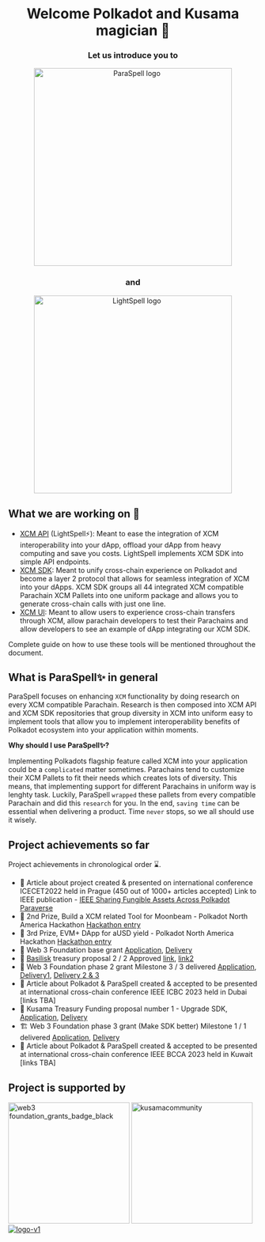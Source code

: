 <h1 align="center">
Welcome Polkadot and Kusama magician 👋
</h1>

<h3 align="center">
Let us introduce you to 
</h3>

<p align="center">
<img width="400" alt="ParaSpell logo" src="https://user-images.githubusercontent.com/55763425/251588903-bcf72b05-bdf7-46d8-b804-16b0e3236792.png">
</p>

<h3 align="center">
and
</h3>

<p align="center">
<img width="400" alt="LightSpell logo" src="https://user-images.githubusercontent.com/55763425/251588168-4855abc3-445a-4207-9a65-e891975be62c.png">
</p>


## What we are working on 🧰
- [XCM API](https://github.com/paraspell/xcm-api) (LightSpell⚡️): Meant to ease the integration of XCM interoperability into your dApp, offload your dApp from heavy computing and save you costs. LightSpell implements XCM SDK into simple API endpoints.
- [XCM SDK](https://github.com/paraspell/xcm-sdk): Meant to unify cross-chain experience on Polkadot and become a layer 2 protocol that allows for seamless integration of XCM into your dApps. XCM SDK groups all 44 integrated XCM compatible Parachain XCM Pallets into one uniform package and allows you to generate cross-chain calls with just one line.
- [XCM UI](https://github.com/paraspell/ui-v2): Meant to allow users to experience cross-chain transfers through XCM, allow parachain developers to test their Parachains and allow developers to see an example of dApp integrating our XCM SDK.

Complete guide on how to use these tools will be mentioned throughout the document.


## What is ParaSpell✨ in general

ParaSpell focuses on enhancing `XCM` functionality by doing research on every XCM compatible Parachain. Research is then composed into XCM API and XCM SDK repositories that group diversity in XCM into uniform easy to implement tools that allow you to implement interoperability benefits of Polkadot ecosystem into your application within moments.

**Why should I use ParaSpell✨?**

Implementing Polkadots flagship feature called XCM into your application could be a `complicated` matter sometimes. Parachains tend to customize their XCM Pallets to fit their needs which creates lots of diversity. This means, that implementing support for different Parachains in uniform way is lenghty task. Luckily, ParaSpell `wrapped` these pallets from every compatible Parachain and did this `research` for you. In the end, `saving time` can be essential when delivering a product. Time `never` stops, so we all should use it wisely.


## Project achievements so far
Project achievements in chronological order ⌛️.

- 📙 Article about project created & presented on international conference ICECET2022 held in Prague (450 out of 1000+ articles accepted) Link to IEEE publication - [IEEE Sharing Fungible Assets Across Polkadot Paraverse](https://ieeexplore.ieee.org/document/9872938/)
- 🥈 2nd Prize, Build a XCM related Tool for Moonbeam - Polkadot North America Hackathon [Hackathon entry](https://devpost.com/software/polkachange-cross-blockchain-transfer-tool)
- 🥉 3rd Prize, EVM+ DApp for aUSD yield - Polkadot North America Hackathon [Hackathon entry](https://devpost.com/software/polkachange-cross-blockchain-transfer-tool)
- 🎈 Web 3 Foundation base grant [Application](https://github.com/w3f/Grants-Program/pull/1118), [Delivery](https://github.com/w3f/Grant-Milestone-Delivery/pull/584)
- 🐍 [Basilisk](https://bsx.fi/) treasury proposal 2 / 2 Approved [link](https://basilisk.subsquare.io/treasury/proposal/2), [link2](https://basilisk.subsquare.io/treasury/proposal/4)
- 🔭 Web 3 Foundation phase 2 grant Milestone 3 / 3 delivered [Application](https://github.com/w3f/Grants-Program/pull/1245), [Delivery1](https://github.com/w3f/Grant-Milestone-Delivery/pull/670), [Delivery 2 & 3](https://github.com/w3f/Grant-Milestone-Delivery/pull/715) 
- 📕  Article about Polkadot & ParaSpell created & accepted to be presented at international cross-chain conference IEEE ICBC 2023 held in Dubai [links TBA]
- 💼 Kusama Treasury Funding proposal number 1 - Upgrade SDK, [Application](https://kusama.subsquare.io/referenda/referendum/123s), [Delivery](https://docs.google.com/document/d/1lMY_8EtQ41IX7Zn9VIMAiG1k3oLYN0h_lVj8dWDwZ_k/edit?usp=sharing)
- 🏗️ Web 3  Foundation phase 3 grant (Make SDK better) Milestone 1 / 1 delivered [Application](https://github.com/w3f/Grants-Program/pull/1589), [Delivery](https://github.com/w3f/Grant-Milestone-Delivery/pull/836)
- 📘 Article about Polkadot & ParaSpell created & accepted to be presented at international cross-chain conference IEEE BCCA 2023 held in Kuwait [links TBA]


## Project is supported by

[<img width="245" alt="web3 foundation_grants_badge_black" src="https://user-images.githubusercontent.com/55763425/211145923-f7ee2a57-3e63-4b7d-9674-2da9db46b2ee.png">](https://github.com/w3f/Grants-Program/pull/1245)
[<img width="245" alt="kusamacommunity" src="https://user-images.githubusercontent.com/55763425/227636288-e0aa6f2a-9eb6-4af2-bc6b-d572f145a2f0.png">](https://kusama.subsquare.io/referenda/referendum/123)
[![logo-v1](https://user-images.githubusercontent.com/55763425/204865221-90d2b3cd-f2ac-48a2-a367-08722aa8e923.svg)](https://bsx.fi/)